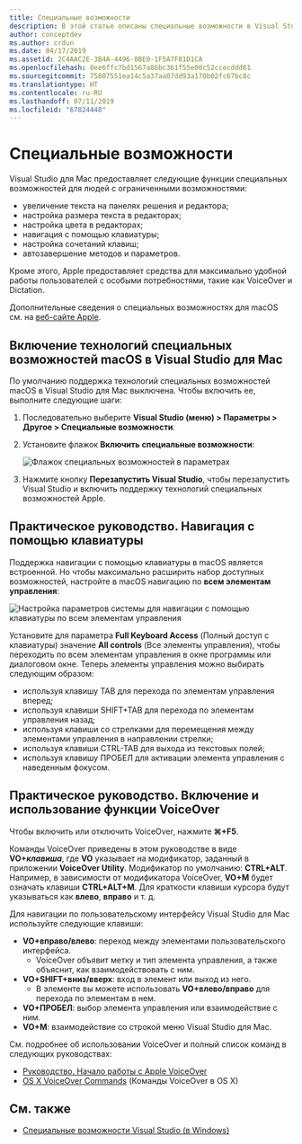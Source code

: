 ```yaml
---
title: Специальные возможности
description: В этой статье описаны специальные возможности в Visual Studio для Mac и способы их включения.
author: conceptdev
ms.author: crdun
ms.date: 04/17/2019
ms.assetid: 2C4AAC2E-3B4A-4496-8BE0-1F5A7F81D1CA
ms.openlocfilehash: 0ee6ffc7bd1567a86bc361f55e00c52ccecddd61
ms.sourcegitcommit: 75807551ea14c5a37aa07dd93a170b02fc67bc8c
ms.translationtype: HT
ms.contentlocale: ru-RU
ms.lasthandoff: 07/11/2019
ms.locfileid: "67824448"
---
```

# <a name="accessibility"></a>Специальные возможности

Visual Studio для Mac предоставляет следующие функции специальных возможностей для людей с ограниченными возможностями:

- увеличение текста на панелях решения и редактора;
- настройка размера текста в редакторах;
- настройка цвета в редакторах;
- навигация с помощью клавиатуры;
- настройка сочетаний клавиш;
- автозавершение методов и параметров.

Кроме этого, Apple предоставляет средства для максимально удобной работы пользователей с особыми потребностями, такие как VoiceOver и Dictation.

Дополнительные сведения о специальных возможностях для macOS см. на [веб-сайте Apple](https://www.apple.com/accessibility/mac/).

## <a name="enabling-macos-assistive-technologies-in-visual-studio-for-mac"></a>Включение технологий специальных возможностей macOS в Visual Studio для Mac

По умолчанию поддержка технологий специальных возможностей macOS в Visual Studio для Mac выключена. Чтобы включить ее, выполните следующие шаги:

1. Последовательно выберите **Visual Studio (меню) > Параметры > Другое > Специальные возможности**.

2. Установите флажок **Включить специальные возможности**:

   ![Флажок специальных возможностей в параметрах](media/accessibility-preferences.png)

3. Нажмите кнопку **Перезапустить Visual Studio**, чтобы перезапустить Visual Studio и включить поддержку технологий специальных возможностей Apple.

## <a name="how-to-use-keyboard-navigation"></a>Практическое руководство. Навигация с помощью клавиатуры

Поддержка навигации с помощью клавиатуры в macOS является встроенной. Но чтобы максимально расширить набор доступных возможностей, настройте в macOS навигацию по **всем элементам управления**:

![Настройка параметров системы для навигации с помощью клавиатуры по всем элементам управления](media/accessibility-preferences-keyboard.png)

Установите для параметра **Full Keyboard Access** (Полный доступ с клавиатуры) значение **All controls** (Все элементы управления), чтобы переходить по всем элементам управления в окне программы или диалоговом окне. Теперь элементы управления можно выбирать следующим образом:

- используя клавишу TAB для перехода по элементам управления вперед;
- используя клавиши SHIFT+TAB для перехода по элементам управления назад;
- используя клавиши со стрелками для перемещения между элементами управления в направлении стрелки;
- используя клавиши CTRL-TAB для выхода из текстовых полей;
- используя клавишу ПРОБЕЛ для активации элемента управления с наведенным фокусом.

## <a name="how-to-enable-and-use-voiceover"></a>Практическое руководство. Включение и использование функции VoiceOver

Чтобы включить или отключить VoiceOver, нажмите **&#8984;+F5**.

Команды VoiceOver приведены в этом руководстве в виде **VO+*клавиша***, где **VO** указывает на модификатор, заданный в приложении **VoiceOver Utility**. Модификатор по умолчанию: **CTRL+ALT**. Например, в зависимости от модификатора VoiceOver, **VO+M** будет означать клавиши **CTRL+ALT+M**. Для краткости клавиши курсора будут указываться как **влево**, **вправо** и т. д.

Для навигации по пользовательскому интерфейсу Visual Studio для Mac используйте следующие клавиши:

- **VO+вправо/влево**: переход между элементами пользовательского интерфейса.
  - VoiceOver объявит метку и тип элемента управления, а также объяснит, как взаимодействовать с ним.
- **VO+SHIFT+вниз/вверх**: вход в элемент или выход из него.
  - В элементе вы можете использовать **VO+влево/вправо** для перехода по элементам в нем.
- **VO+ПРОБЕЛ**: выбор элемента управления или взаимодействие с ним.
- **VO+M**: взаимодействие со строкой меню Visual Studio для Mac.

См. подробнее об использовании VoiceOver и полный список команд в следующих руководствах:

- [Руководство. Начало работы с Apple VoiceOver](https://support.apple.com/en-us/guide/voiceover-guide/welcome/web)
- [OS X VoiceOver Commands](http://lab.dotjay.com/notes/voiceover-commands/) (Команды VoiceOver в OS X)

## <a name="see-also"></a>См. также

- [Специальные возможности Visual Studio (в Windows)](/visualstudio/ide/reference/accessibility-features-of-visual-studio)
